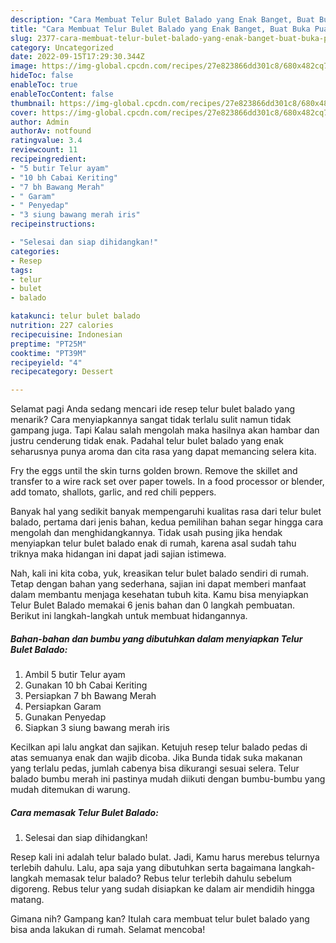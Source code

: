 ```yaml
---
description: "Cara Membuat Telur Bulet Balado yang Enak Banget, Buat Buka Puasa Enak Banget"
title: "Cara Membuat Telur Bulet Balado yang Enak Banget, Buat Buka Puasa Enak Banget"
slug: 2377-cara-membuat-telur-bulet-balado-yang-enak-banget-buat-buka-puasa-enak-banget
category: Uncategorized
date: 2022-09-15T17:29:30.344Z
image: https://img-global.cpcdn.com/recipes/27e823866dd301c8/680x482cq70/telur-bulet-balado-foto-resep-utama.jpg
hideToc: false
enableToc: true
enableTocContent: false
thumbnail: https://img-global.cpcdn.com/recipes/27e823866dd301c8/680x482cq70/telur-bulet-balado-foto-resep-utama.jpg
cover: https://img-global.cpcdn.com/recipes/27e823866dd301c8/680x482cq70/telur-bulet-balado-foto-resep-utama.jpg
author: Admin
authorAv: notfound
ratingvalue: 3.4
reviewcount: 11
recipeingredient:
- "5 butir Telur ayam"
- "10 bh Cabai Keriting"
- "7 bh Bawang Merah"
- " Garam"
- " Penyedap"
- "3 siung bawang merah iris"
recipeinstructions:

- "Selesai dan siap dihidangkan!"
categories:
- Resep
tags:
- telur
- bulet
- balado

katakunci: telur bulet balado 
nutrition: 227 calories
recipecuisine: Indonesian
preptime: "PT25M"
cooktime: "PT39M"
recipeyield: "4"
recipecategory: Dessert

---
```



Selamat pagi Anda sedang mencari ide resep telur bulet balado yang menarik? Cara menyiapkannya sangat tidak terlalu sulit namun tidak gampang juga. Tapi Kalau salah mengolah maka hasilnya akan hambar dan justru cenderung tidak enak. Padahal telur bulet balado yang enak seharusnya punya aroma dan cita rasa yang dapat memancing selera kita.


Fry the eggs until the skin turns golden brown. Remove the skillet and transfer to a wire rack set over paper towels. In a food processor or blender, add tomato, shallots, garlic, and red chili peppers.

Banyak hal yang sedikit banyak mempengaruhi kualitas rasa dari telur bulet balado, pertama dari jenis bahan, kedua pemilihan bahan segar hingga cara mengolah dan menghidangkannya. Tidak usah pusing jika hendak menyiapkan telur bulet balado enak di rumah, karena asal sudah tahu triknya maka hidangan ini dapat jadi sajian istimewa.


Nah, kali ini kita coba, yuk, kreasikan telur bulet balado sendiri di rumah. Tetap dengan bahan yang sederhana, sajian ini dapat memberi manfaat dalam membantu menjaga kesehatan tubuh kita. Kamu bisa menyiapkan Telur Bulet Balado memakai 6 jenis bahan dan 0 langkah pembuatan. Berikut ini langkah-langkah untuk membuat hidangannya.

<!--inarticleads1-->

##### Bahan-bahan dan bumbu yang dibutuhkan dalam menyiapkan Telur Bulet Balado:

1. Ambil 5 butir Telur ayam
1. Gunakan 10 bh Cabai Keriting
1. Persiapkan 7 bh Bawang Merah
1. Persiapkan  Garam
1. Gunakan  Penyedap
1. Siapkan 3 siung bawang merah iris


Kecilkan api lalu angkat dan sajikan. Ketujuh resep telur balado pedas di atas semuanya enak dan wajib dicoba. Jika Bunda tidak suka makanan yang terlalu pedas, jumlah cabenya bisa dikurangi sesuai selera. Telur balado bumbu merah ini pastinya mudah diikuti dengan bumbu-bumbu yang mudah ditemukan di warung. 

<!--inarticleads2-->

##### Cara memasak Telur Bulet Balado:


1. Selesai dan siap dihidangkan!

Resep kali ini adalah telur balado bulat. Jadi, Kamu harus merebus telurnya terlebih dahulu. Lalu, apa saja yang dibutuhkan serta bagaimana langkah-langkah memasak telur balado? Rebus telur terlebih dahulu sebelum digoreng. Rebus telur yang sudah disiapkan ke dalam air mendidih hingga matang. 

Gimana nih? Gampang kan? Itulah cara membuat telur bulet balado yang bisa anda lakukan di rumah. Selamat mencoba!
